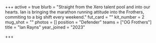 +++
active = true
blurb = "Straight from the Xero talent pool and into our hearts. Ian is bringing the marathon running attitude into the Frothers, commiting to a big shift every weekend."
fut_card = ""
kit_number = 2
mug_shot = ""
photos = []
position = "Defender"
teams = ["OG Frothers"]
title = "Ian Rayns"
year_joined = "2023"

+++

